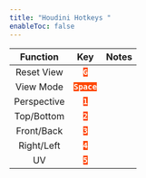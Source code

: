 ```yaml
---
title: "Houdini Hotkeys "
enableToc: false
---
```


<style> code { color: #FFFFFF; background: #FE4703; } </style>

|Function|Key|Notes
|:-:|:-:|:-:
|Reset View|**`G`**
|View Mode|**`Space`**
|Perspective|**`1`**
|Top/Bottom|**`2`**
|Front/Back|**`3`**
|Right/Left|**`4`**
|UV|**`5`**
